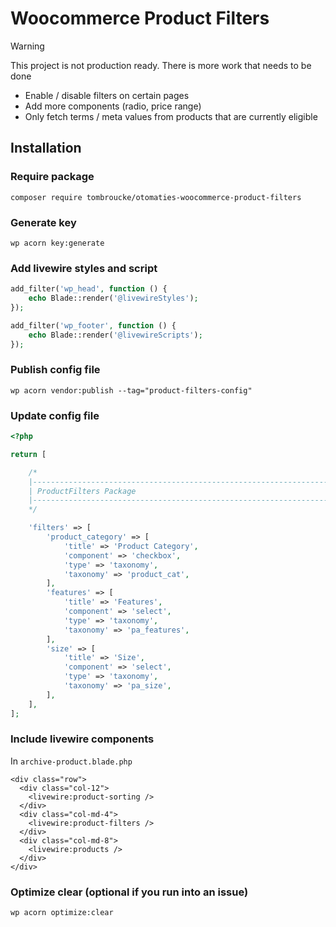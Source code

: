 # Woocommerce Product Filters

> [!WARNING]
> This project is not production ready. There is more work that needs to be done
>
> - Enable / disable filters on certain pages
> - Add more components (radio, price range)
> - Only fetch terms / meta values from products that are currently eligible

## Installation

### Require package

`composer require tombroucke/otomaties-woocommerce-product-filters`

### Generate key

`wp acorn key:generate`

### Add livewire styles and script

```php
add_filter('wp_head', function () {
    echo Blade::render('@livewireStyles');
});

add_filter('wp_footer', function () {
    echo Blade::render('@livewireScripts');
});
```

### Publish config file

`wp acorn vendor:publish --tag="product-filters-config"`

### Update config file

```php
<?php

return [

    /*
    |--------------------------------------------------------------------------
    | ProductFilters Package
    |--------------------------------------------------------------------------
    */

    'filters' => [
        'product_category' => [
            'title' => 'Product Category',
            'component' => 'checkbox',
            'type' => 'taxonomy',
            'taxonomy' => 'product_cat',
        ],
        'features' => [
            'title' => 'Features',
            'component' => 'select',
            'type' => 'taxonomy',
            'taxonomy' => 'pa_features',
        ],
        'size' => [
            'title' => 'Size',
            'component' => 'select',
            'type' => 'taxonomy',
            'taxonomy' => 'pa_size',
        ],
    ],
];
```

### Include livewire components

In `archive-product.blade.php`

```blade
<div class="row">
  <div class="col-12">
    <livewire:product-sorting />
  </div>
  <div class="col-md-4">
    <livewire:product-filters />
  </div>
  <div class="col-md-8">
    <livewire:products />
  </div>
</div>
```

### Optimize clear (optional if you run into an issue)
`wp acorn optimize:clear`
